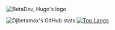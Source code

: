 ![BetaDev, Hugo's logo](/Users/ander/Desktop/Simbolo.png)

![Djbetamax's GitHub stats](https://github-readme-stats.vercel.app/api?username=Djbetamax&theme=vision-friendly-dark&line_height=20&show_icons=true&include_all_commits=true) [![Top Langs](https://github-readme-stats.vercel.app/api/top-langs/?username=anuraghazra&layout=compact&theme=vision-friendly-dark&card_width=398)](https://github.com/anuraghazra/github-readme-stats)

[# Olá, meu nome é Hugo Teixeira!👋
Sou estudante de Engenharia da Computação na UNICSUL e estou trilhando meu caminho para o Full-Stack Development.]: #

